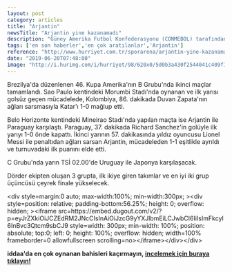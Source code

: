 ```yaml
---
layout: post
category: articles
title: "Arjantin"
newsTitle: "Arjantin yine kazanamadı"
description: "Güney Amerika Futbol Konfederasyonu (CONMEBOL) tarafından düzenlenen Kupa Amerika'daki (Copa America) B Grubu maçlarında Kolombiya, Katar'ı 1-0 mağlup ederken, Arjantin ile Paraguay 1-1 berabere kaldı."
tags: ['en son haberler','en çok aratılanlar','Arjantin']
reference: "http://www.hurriyet.com.tr/sporarena/arjantin-yine-kazanamadi-41249753"
date: "2019-06-20T07:48:00"
image: "http://i.hurimg.com/i/hurriyet/98/620x0/5d0b3a430f2544041c409f16.jpg"
---
```


<p>Brezilya'da d&uuml;zenlenen 46. Kupa Amerika'nın B Grubu'nda ikinci ma&ccedil;lar tamamlandı. Sao Paulo kentindeki Morumbi Stadı'nda oynanan ve ilk yarısı gols&uuml;z ge&ccedil;en m&uuml;cadelede, Kolombiya, 86. dakikada Duvan Zapata'nın ağları sarsmasıyla Katar'ı 1-0 mağlup etti.</p>
<p>Belo Horizonte kentindeki Mineirao Stadı'nda yapılan ma&ccedil;ta ise Arjantin ile Paraguay karşılaştı. Paraguay, 37. dakikada Richard Sanchez'in gol&uuml;yle ilk yarıyı 1-0 &ouml;nde kapattı. İkinci yarının 57. dakikasında yıldız oyuncusu Lionel Messi ile penaltıdan ağları sarsan Arjantin, m&uuml;cadeleden 1-1 eşitlikle ayrıldı ve turnuvadaki ilk puanını elde etti.</p>
<p>C Grubu'nda yarın TSİ 02.00'de Uruguay ile Japonya karşılaşacak.</p>
<p>D&ouml;rder ekipten oluşan 3 grupta, ilk ikiye giren takımlar ve en iyi iki grup &uuml;&ccedil;&uuml;nc&uuml;s&uuml; &ccedil;eyrek finale y&uuml;kselecek.</p>

<p>&lt;div style=margin:0 auto; max-width:100%; min-width:300px; &gt;&lt;div style=position: relative; padding-bottom:56.25%; height: 0; overflow: hidden; &gt;&lt;iframe src=https://embed.dugout.com/v2/?p=eyJrZXkiOiJCZEdRM2JNcCIsInAiOiJzcG9yYXJlbmEiLCJwbCI6IiIsImFkcyI6InBvc3Qtcm9sbCJ9 style=width: 300px; min-width: 100%; position: absolute; top:0; left: 0; height: 100%; overflow: hidden;  width=100% frameborder=0 allowfullscreen scrolling=no&gt;&lt;/iframe&gt;&lt;/div&gt;&lt;/div&gt;</p>
<p><strong>iddaa'da en &ccedil;ok oynanan bahisleri ka&ccedil;ırmayın,</strong><strong>&nbsp;<a href=https://www.misli.com/iddaa-basketbol?utm_source=dp-hurriyetsporarena&amp;utm_medium=f-link&amp;utm_campaign=iddaa-content>incelemek i&ccedil;in buraya tıklayın!</a></strong></p>